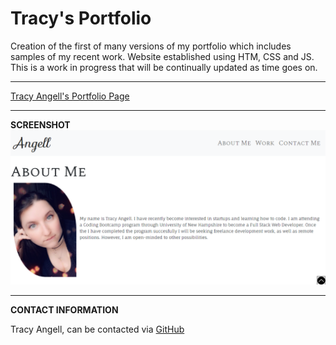 # Tracy's Portfolio

Creation of the first of many versions of my portfolio which includes samples of my recent work. Website established using HTM, CSS and JS. This is a work in progress that will be continually updated as time goes on.
************************************************
[Tracy Angell's Portfolio Page](https://tracye1083.github.io/Homework-Week-02/)
************************************************
**SCREENSHOT**
![Preview of Page](Assets/images/Screenshot.png)
************************************************

**CONTACT INFORMATION**

Tracy Angell, can be contacted via <a href="https://github.com/tracye1083">GitHub</a>
